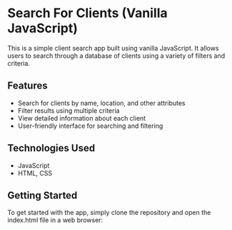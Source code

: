 # Search For Clients (Vanilla JavaScript)


This is a simple client search app built using vanilla JavaScript. It allows users to search through a database of clients using a variety of filters and criteria.

## Features

- Search for clients by name, location, and other attributes
- Filter results using multiple criteria
- View detailed information about each client
- User-friendly interface for searching and filtering

## Technologies Used

- JavaScript
- HTML, CSS

## Getting Started

To get started with the app, simply clone the repository and open the index.html file in a web browser:
